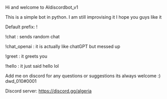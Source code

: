 Hi and welcome to AIdiscordbot_v1

This is a simple bot in python. I am still improvising it I hope you guys like it

Default prefix: !

!chat : sends random chat

!chat_openai : it is actually like chatGPT but messed up

!greet : it greets you

!hello : it just said hello lol


Add me on discord for any questions or suggestions its always welcome :)   dwd_010#0001

Discord server: https://discord.gg/algeria